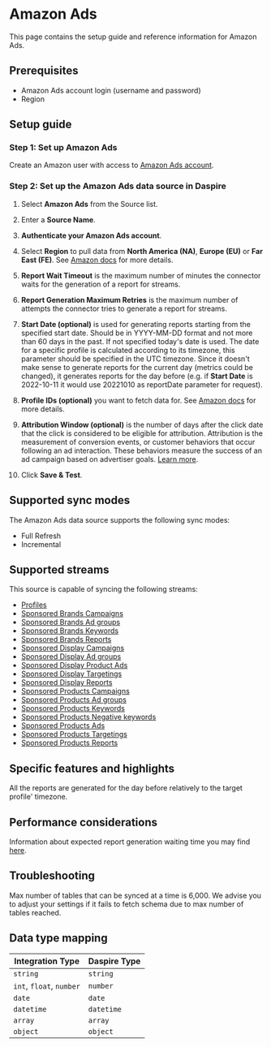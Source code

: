 # Amazon Ads

This page contains the setup guide and reference information for Amazon Ads.

## Prerequisites

* Amazon Ads account login (username and password)
* Region

## Setup guide

### Step 1: Set up Amazon Ads

Create an Amazon user with access to [Amazon Ads account](https://advertising.amazon.com/).

### Step 2: Set up the Amazon Ads data source in Daspire

1. Select **Amazon Ads** from the Source list.

2. Enter a **Source Name**.

3. **Authenticate your Amazon Ads account**.

4. Select **Region** to pull data from **North America (NA)**, **Europe (EU)** or **Far East (FE)**. See [Amazon docs](https://advertising.amazon.com/API/docs/en-us/info/api-overview#api-endpoints) for more details.

5. **Report Wait Timeout** is the maximum number of minutes the connector waits for the generation of a report for streams.

6. **Report Generation Maximum Retries** is the maximum number of attempts the connector tries to generate a report for streams.

7. **Start Date (optional)** is used for generating reports starting from the specified start date. Should be in YYYY-MM-DD format and not more than 60 days in the past. If not specified today's date is used. The date for a specific profile is calculated according to its timezone, this parameter should be specified in the UTC timezone. Since it doesn't make sense to generate reports for the current day (metrics could be changed), it generates reports for the day before (e.g. if **Start Date** is 2022-10-11 it would use 20221010 as reportDate parameter for request).

8. **Profile IDs (optional)** you want to fetch data for. See [Amazon docs](https://advertising.amazon.com/API/docs/en-us/concepts/authorization/profiles) for more details.

9. **Attribution Window (optional)** is the number of days after the click date that the click is considered to be eligible for attribution. Attribution is the measurement of conversion events, or customer behaviors that occur following an ad interaction. These behaviors measure the success of an ad campaign based on advertiser goals. [Learn more](https://advertising.amazon.com/help/GX7KDKHMWQYMJ385).

10. Click **Save & Test**.

## Supported sync modes

The Amazon Ads data source supports the following sync modes:

* Full Refresh
* Incremental

## Supported streams

This source is capable of syncing the following streams:

* [Profiles](https://advertising.amazon.com/API/docs/en-us/reference/2/profiles#/Profiles)
* [Sponsored Brands Campaigns](https://advertising.amazon.com/API/docs/en-us/sponsored-brands/3-0/openapi#/Campaigns)
* [Sponsored Brands Ad groups](https://advertising.amazon.com/API/docs/en-us/sponsored-brands/3-0/openapi#/Ad%20groups)
* [Sponsored Brands Keywords](https://advertising.amazon.com/API/docs/en-us/sponsored-brands/3-0/openapi#/Keywords)
* [Sponsored Brands Reports](https://advertising.amazon.com/API/docs/en-us/reference/sponsored-brands/2/reports)
* [Sponsored Display Campaigns](https://advertising.amazon.com/API/docs/en-us/sponsored-display/3-0/openapi#/Campaigns)
* [Sponsored Display Ad groups](https://advertising.amazon.com/API/docs/en-us/sponsored-display/3-0/openapi#/Ad%20groups)
* [Sponsored Display Product Ads](https://advertising.amazon.com/API/docs/en-us/sponsored-display/3-0/openapi#/Product%20ads)
* [Sponsored Display Targetings](https://advertising.amazon.com/API/docs/en-us/sponsored-display/3-0/openapi#/Targeting)
* [Sponsored Display Reports](https://advertising.amazon.com/API/docs/en-us/sponsored-display/3-0/openapi#/Reports)
* [Sponsored Products Campaigns](https://advertising.amazon.com/API/docs/en-us/sponsored-products/3-0/openapi/prod#/Campaigns)
* [Sponsored Products Ad groups](https://advertising.amazon.com/API/docs/en-us/sponsored-products/3-0/openapi/prod#/AdGroups)
* [Sponsored Products Keywords](https://advertising.amazon.com/API/docs/en-us/sponsored-products/3-0/openapi/prod#/Keywords)
* [Sponsored Products Negative keywords](https://advertising.amazon.com/API/docs/en-us/sponsored-products/3-0/openapi/prod#/NegativeKeywords)
* [Sponsored Products Ads](https://advertising.amazon.com/API/docs/en-us/sponsored-products/3-0/openapi/prod#/ProductAds)
* [Sponsored Products Targetings](https://advertising.amazon.com/API/docs/en-us/sponsored-products/3-0/openapi/prod#/Product%20Targeting)
* [Sponsored Products Reports](https://advertising.amazon.com/API/docs/en-us/reporting/v3/overview)

## Specific features and highlights

All the reports are generated for the day before relatively to the target profile' timezone.

## Performance considerations

Information about expected report generation waiting time you may find [here](https://advertising.amazon.com/API/docs/en-us/get-started/developer-notes).

## Troubleshooting

Max number of tables that can be synced at a time is 6,000. We advise you to adjust your settings if it fails to fetch schema due to max number of tables reached.

## Data type mapping

| Integration Type | Daspire Type |
| --- | --- |
| `string` | `string` |
| `int`, `float`, `number` | `number` |
| `date` | `date` |
| `datetime` | `datetime` |
| `array` | `array` |
| `object` | `object` |
